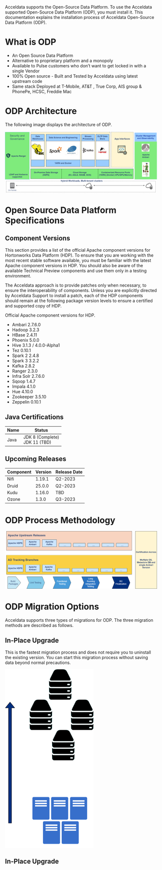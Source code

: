 Acceldata supports the Open-Source Data Platform. To use the Acceldata supported Open-Source Data Platform (ODP), you must install it. This documentation explains the installation process of Acceldata Open-Source Data Platform (ODP). 

# What is ODP

* An Open Source Data Platform 
* Alternative to proprietary platform and a monopoly
* Available to Pulse customers who don’t want to get locked in with a single Vendor
* 100% Open source - Built and Tested by Acceldata using latest upstream code
* Same stack Deployed at T-Mobile, AT&T , True Corp, AIS group & PhonePe, HCSC, Freddie Mac


# ODP Architecture

The following image displays the architecture of ODP. 

![](https://github.com/acceldata-io/odpdocumentation/blob/main/assets/arch1.png)

# Open Source Data Platform Specifications

## Component Versions

This section provides a list of the official Apache component versions for Hortonworks Data Platform (HDP). To ensure that you are working with the most recent stable software available, you must be familiar with the latest Apache component versions in HDP. You should also be aware of the available Technical Preview components and use them only in a testing environment.

The Acceldata approach is to provide patches only when necessary, to ensure the interoperability of components. Unless you are explicitly directed by Acceldata Support to install a patch, each of the HDP components should remain at the following package version levels to ensure a certified and supported copy of HDP.

Official Apache component versions for HDP.

* Ambari 2.7.6.0
* Hadoop 3.2.3
* HBase 2.4.11
* Phoenix 5.0.0
* Hive 3.1.3 / 4.0.0-Alpha1
* Tez 0.10.1
* Spark 2 2.4.8
* Spark 3 3.2.2
* Kafka 2.8.2
* Ranger 2.3.0
* Infra Solr 2.7.6.0
* Sqoop 1.4.7 
* Impala 4.1.0
* Hue 4.10.0
* Zookeeper 3.5.10
* Zeppelin 0.10.1


## Java Certifications

| Name | Status |
| --------------- | --------------- |
|Java  | JDK 8 (Complete) <br> JDK 11 (TBD) |


## Upcoming Releases
| Component | Version | Release Date |
| --------------- | --------------- | --------------- |
|Nifi  | 1.19.1 |Q2-2023  |
|Druid  |25.0.0  |Q2-2023  |
|Kudu  |1.16.0  |TBD  |
|Ozone  |1.3.0  |Q3-2023  |

# ODP Process Methodology
![](https://github.com/acceldata-io/odpdocumentation/blob/main/assets/ODP%20process%20management.drawio%20(2).png)

# ODP Migration Options

Acceldata supports three types of migrations for ODP. The three migration methods are described as follows. 

## In-Place Upgrade

This is the fastest migration process and does not require you to uninstall the existing version. You can start this migration process without saving data beyond normal precautions. 

![](https://github.com/acceldata-io/odpdocumentation/blob/main/assets/In%20place%20migrate.drawio.png)

## In-Place Upgrade




